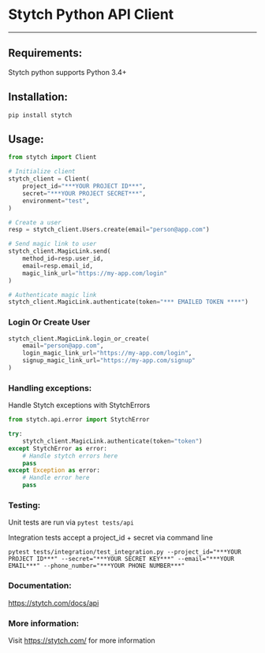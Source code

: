 # Stytch Python API Client
---

## Requirements:
Stytch python supports Python 3.4+

## Installation:
`pip install stytch`

## Usage:

```python
from stytch import Client

# Initialize client
stytch_client = Client(
    project_id="***YOUR PROJECT ID***",
    secret="***YOUR PROJECT SECRET***",
    environment="test",
)

# Create a user
resp = stytch_client.Users.create(email="person@app.com")

# Send magic link to user
stytch_client.MagicLink.send(
    method_id=resp.user_id,
    email=resp.email_id,
    magic_link_url="https://my-app.com/login"
)

# Authenticate magic link
stytch_client.MagicLink.authenticate(token="*** EMAILED TOKEN ****")
```

### Login Or Create User
```python
stytch_client.MagicLink.login_or_create(
    email="person@app.com",
    login_magic_link_url="https://my-app.com/login",
    signup_magic_link_url="https://my-app.com/signup"
)
```

### Handling exceptions:
Handle Stytch exceptions with StytchErrors
```python
from stytch.api.error import StytchError

try:
    stytch_client.MagicLink.authenticate(token="token")
except StytchError as error:
    # Handle stytch errors here
    pass
except Exception as error:
    # Handle error here
    pass
```

### Testing:
Unit tests are run via `pytest tests/api`

Integration tests accept a project_id + secret via command line
```
pytest tests/integration/test_integration.py --project_id="***YOUR PROJECT ID***" --secret="***YOUR SECRET KEY***" --email="***YOUR EMAIL***" --phone_number="***YOUR PHONE NUMBER***"
```

### Documentation:

https://stytch.com/docs/api

### More information:

Visit https://stytch.com/ for more information
